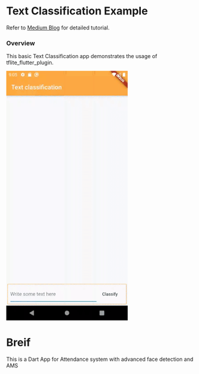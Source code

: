 # Text Classification Example 

Refer to [Medium Blog](https://medium.com/@am15hg/text-classification-using-tensorflow-lite-plugin-for-flutter-3b92f6655982) for detailed tutorial.

### Overview

This basic Text Classification app demonstrates the usage of tflite_flutter_plugin.

![DEMO GIF](demo.gif)

# Breif
This is a Dart App for Attendance system with advanced face detection and AMS
